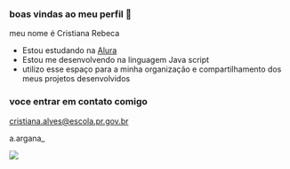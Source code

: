 ### boas vindas ao meu perfil 🤍

  meu nome é Cristiana Rebeca 
  
- Estou estudando na [Alura](https://www.alura.com.br) 
- Estou me desenvolvendo na linguagem Java script 
- utilizo esse espaço para a minha organização e compartilhamento dos meus projetos desenvolvidos

### voce entrar em contato comigo

cristiana.alves@escola.pr.gov.br

a.argana_

![](https://media1.tenor.com/m/opEBWw0uddoAAAAC/umm.gif)


